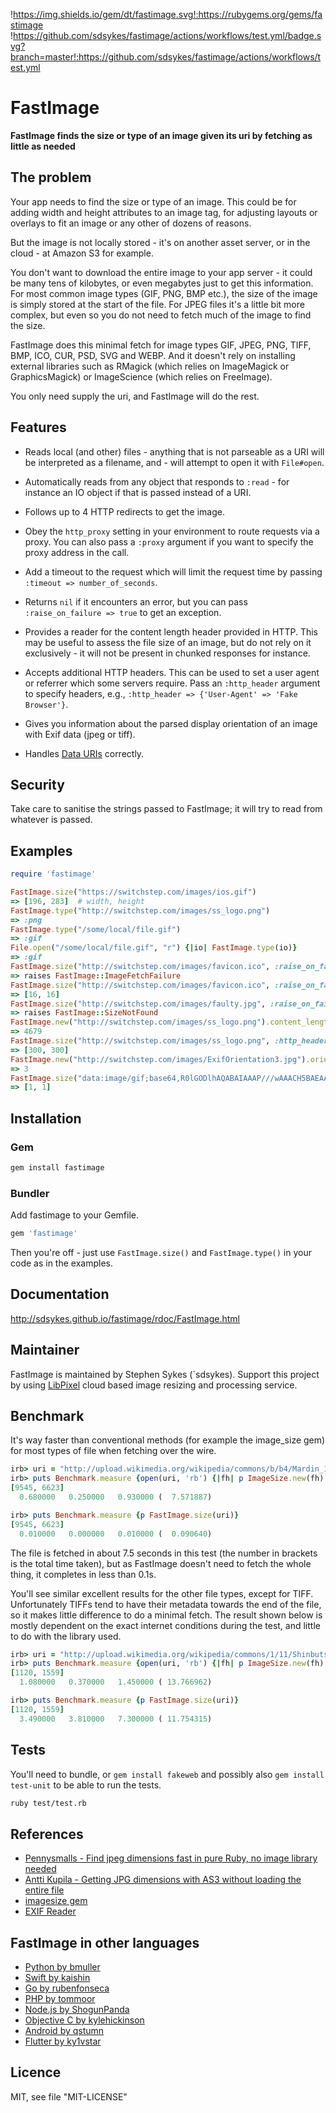 !https://img.shields.io/gem/dt/fastimage.svg!:https://rubygems.org/gems/fastimage
!https://github.com/sdsykes/fastimage/actions/workflows/test.yml/badge.svg?branch=master!:https://github.com/sdsykes/fastimage/actions/workflows/test.yml

# FastImage

**FastImage finds the size or type of an image given its uri by fetching as little as needed**

## The problem

Your app needs to find the size or type of an image. This could be for adding width and height attributes to an image tag, for adjusting layouts or overlays to fit an image or any other of dozens of reasons.

But the image is not locally stored - it's on another asset server, or in the cloud - at Amazon S3 for example.

You don't want to download the entire image to your app server - it could be many tens of kilobytes, or even megabytes just to get this information. For most common image types (GIF, PNG, BMP etc.), the size of the image is simply stored at the start of the file. For JPEG files it's a little bit more complex, but even so you do not need to fetch much of the image to find the size.

FastImage does this minimal fetch for image types GIF, JPEG, PNG, TIFF, BMP, ICO, CUR, PSD, SVG and WEBP. And it doesn't rely on installing external libraries such as RMagick (which relies on ImageMagick or GraphicsMagick) or ImageScience (which relies on FreeImage).

You only need supply the uri, and FastImage will do the rest.

## Features

- Reads local (and other) files - anything that is not parseable as a URI will be interpreted as a filename, and - will attempt to open it with `File#open`.

- Automatically reads from any object that responds to `:read` - for instance an IO object if that is passed instead of a URI.

- Follows up to 4 HTTP redirects to get the image.

- Obey the `http_proxy` setting in your environment to route requests via a proxy. You can also pass a `:proxy` argument if you want to specify the proxy address in the call.

- Add a timeout to the request which will limit the request time by passing `:timeout => number_of_seconds`.

- Returns `nil` if it encounters an error, but you can pass `:raise_on_failure => true` to get an exception.

- Provides a reader for the content length header provided in HTTP. This may be useful to assess the file size of an image, but do not rely on it exclusively - it will not be present in chunked responses for instance.

- Accepts additional HTTP headers. This can be used to set a user agent or referrer which some servers require. Pass an `:http_header` argument to specify headers, e.g., `:http_header => {'User-Agent' => 'Fake Browser'}`.

- Gives you information about the parsed display orientation of an image with Exif data (jpeg or tiff).

- Handles [Data URIs](https://developer.mozilla.org/en-US/docs/Web/HTTP/Basics_of_HTTP/Data_URLs) correctly.

## Security

Take care to sanitise the strings passed to FastImage; it will try to read from whatever is passed.

## Examples

```ruby
require 'fastimage'

FastImage.size("https://switchstep.com/images/ios.gif")
=> [196, 283]  # width, height
FastImage.type("http://switchstep.com/images/ss_logo.png")
=> :png
FastImage.type("/some/local/file.gif")
=> :gif
File.open("/some/local/file.gif", "r") {|io| FastImage.type(io)}
=> :gif
FastImage.size("http://switchstep.com/images/favicon.ico", :raise_on_failure=>true, :timeout=>0.01)
=> raises FastImage::ImageFetchFailure
FastImage.size("http://switchstep.com/images/favicon.ico", :raise_on_failure=>true, :timeout=>2)
=> [16, 16]
FastImage.size("http://switchstep.com/images/faulty.jpg", :raise_on_failure=>true)
=> raises FastImage::SizeNotFound
FastImage.new("http://switchstep.com/images/ss_logo.png").content_length
=> 4679
FastImage.size("http://switchstep.com/images/ss_logo.png", :http_header => {'User-Agent' => 'Fake Browser'})
=> [300, 300]
FastImage.new("http://switchstep.com/images/ExifOrientation3.jpg").orientation
=> 3
FastImage.size("data:image/gif;base64,R0lGODlhAQABAIAAAP///wAAACH5BAEAAAAALAAAAAABAAEAAAICRAEAOw==")
=> [1, 1]
```

## Installation

### Gem

```sh
gem install fastimage
```

### Bundler

Add fastimage to your Gemfile.

```ruby
gem 'fastimage'
```

Then you're off - just use `FastImage.size()` and `FastImage.type()` in your code as in the examples.

## Documentation

http://sdsykes.github.io/fastimage/rdoc/FastImage.html

## Maintainer

FastImage is maintained by Stephen Sykes (`sdsykes). Support this project by using [LibPixel](https://libpixel.com) cloud based image resizing and processing service.

## Benchmark

It's way faster than conventional methods (for example the image_size gem) for most types of file when fetching over the wire.

```ruby
irb> uri = "http://upload.wikimedia.org/wikipedia/commons/b/b4/Mardin_1350660_1350692_33_images.jpg"
irb> puts Benchmark.measure {open(uri, 'rb') {|fh| p ImageSize.new(fh).size}}
[9545, 6623]
  0.680000   0.250000   0.930000 (  7.571887)

irb> puts Benchmark.measure {p FastImage.size(uri)}
[9545, 6623]
  0.010000   0.000000   0.010000 (  0.090640)
```

The file is fetched in about 7.5 seconds in this test (the number in brackets is the total time taken), but as FastImage doesn't need to fetch the whole thing, it completes in less than 0.1s.

You'll see similar excellent results for the other file types, except for TIFF. Unfortunately TIFFs tend to have their
metadata towards the end of the file, so it makes little difference to do a minimal fetch. The result shown below is
mostly dependent on the exact internet conditions during the test, and little to do with the library used.

```ruby
irb> uri = "http://upload.wikimedia.org/wikipedia/commons/1/11/Shinbutsureijoushuincho.tiff"
irb> puts Benchmark.measure {open(uri, 'rb') {|fh| p ImageSize.new(fh).size}}
[1120, 1559]
  1.080000   0.370000   1.450000 ( 13.766962)

irb> puts Benchmark.measure {p FastImage.size(uri)}
[1120, 1559]
  3.490000   3.810000   7.300000 ( 11.754315)
```

## Tests

You'll need to bundle, or `gem install fakeweb` and possibly also  `gem install test-unit` to be able to run the tests.

```sh
ruby test/test.rb
```

## References

- [Pennysmalls - Find jpeg dimensions fast in pure Ruby, no image library needed](http://pennysmalls.wordpress.com/2008/08/19/find-jpeg-dimensions-fast-in-pure-ruby-no-ima/)
- [Antti Kupila - Getting JPG dimensions with AS3 without loading the entire file](https://www.anttikupila.com/archive/getting-jpg-dimensions/)
- [imagesize gem](https://rubygems.org/gems/imagesize)
- [EXIF Reader](https://github.com/remvee/exifr)

## FastImage in other languages

- [Python by bmuller](https://github.com/bmuller/fastimage)
- [Swift by kaishin](https://github.com/kaishin/ImageScout)
- [Go by rubenfonseca](https://github.com/rubenfonseca/fastimage)
- [PHP by tommoor](https://github.com/tommoor/fastimage)
- [Node.js by ShogunPanda](https://github.com/ShogunPanda/fastimage)
- [Objective C by kylehickinson](https://github.com/kylehickinson/FastImage)
- [Android by qstumn](https://github.com/qstumn/FastImageSize)
- [Flutter by ky1vstar](https://github.com/ky1vstar/fastimage.dart)

## Licence

MIT, see file "MIT-LICENSE"
